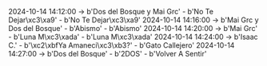 2024-10-14 14:12:00 -> b'Dos del Bosque y Mai Grc' - b'No Te Dejar\xc3\xa9' - b'No Te Dejar\xc3\xa9'
2024-10-14 14:16:00 -> b'Mai Grc y Dos del Bosque' - b'Abismo' - b'Abismo'
2024-10-14 14:20:00 -> b'Mai Grc' - b'Luna M\xc3\xada' - b'Luna M\xc3\xada'
2024-10-14 14:24:00 -> b'Isaac C.' - b'\xc2\xbfYa Amaneci\xc3\xb3?' - b'Gato Callejero'
2024-10-14 14:27:00 -> b'Dos del Bosque' - b'2DOS' - b'Volver A Sentir'
